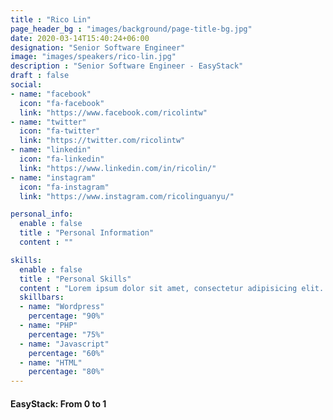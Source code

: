 ```yaml
---
title : "Rico Lin"
page_header_bg : "images/background/page-title-bg.jpg"
date: 2020-03-14T15:40:24+06:00
designation: "Senior Software Engineer"
image: "images/speakers/rico-lin.jpg"
description : "Senior Software Engineer - EasyStack"
draft : false
social:
- name: "facebook"
  icon: "fa-facebook"
  link: "https://www.facebook.com/ricolintw"
- name: "twitter"
  icon: "fa-twitter"
  link: "https://twitter.com/ricolintw"
- name: "linkedin"
  icon: "fa-linkedin"
  link: "https://www.linkedin.com/in/ricolin/"
- name: "instagram"
  icon: "fa-instagram"
  link: "https://www.instagram.com/ricolinguanyu/"

personal_info:
  enable : false
  title : "Personal Information"
  content : ""

skills:
  enable : false
  title : "Personal Skills"
  content : "Lorem ipsum dolor sit amet, consectetur adipisicing elit. Excepturi explicabo suscipit deleniti voluptatum quos nostrum iure doloremque."
  skillbars:
  - name: "Wordpress"
    percentage: "90%"
  - name: "PHP"
    percentage: "75%"
  - name: "Javascript"
    percentage: "60%"
  - name: "HTML"
    percentage: "80%"
---
```

#### EasyStack: From 0 to 1

